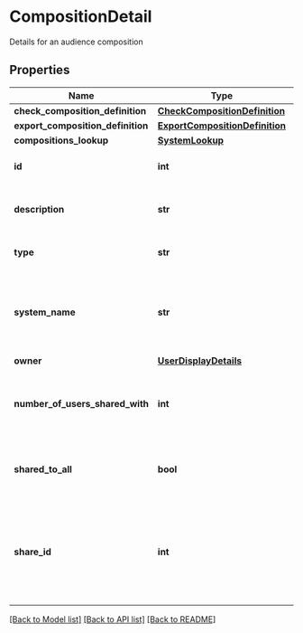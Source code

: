# CompositionDetail

Details for an audience composition
## Properties
Name | Type | Description | Notes
------------ | ------------- | ------------- | -------------
**check_composition_definition** | [**CheckCompositionDefinition**](CheckCompositionDefinition.md) |  | [optional] 
**export_composition_definition** | [**ExportCompositionDefinition**](ExportCompositionDefinition.md) |  | [optional] 
**compositions_lookup** | [**SystemLookup**](SystemLookup.md) |  | [optional] 
**id** | **int** | The id of this composition | 
**description** | **str** | The description of this composition | 
**type** | **str** | The type of this composition | 
**system_name** | **str** | The name of the FastStats system that this composition is for | 
**owner** | [**UserDisplayDetails**](UserDisplayDetails.md) |  | 
**number_of_users_shared_with** | **int** | The number of people this composition has been shared with | 
**shared_to_all** | **bool** | Whether this composition has been shared to all users | 
**share_id** | **int** | The id of the share associated with this composition, or null if the  composition has not yet been shared | [optional] 

[[Back to Model list]](../README.md#documentation-for-models) [[Back to API list]](../README.md#documentation-for-api-endpoints) [[Back to README]](../README.md)



